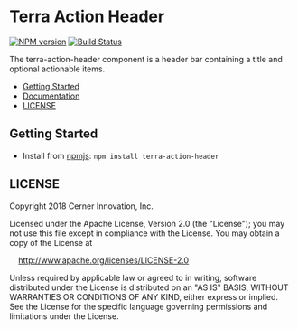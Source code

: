 # Terra Action Header


[![NPM version](http://img.shields.io/npm/v/terra-action-header.svg)](https://www.npmjs.org/package/terra-action-header)
[![Build Status](https://travis-ci.org/cerner/terra-core.svg?branch=master)](https://travis-ci.org/cerner/terra-core)

The terra-action-header component is a header bar containing a title and optional actionable items.

- [Getting Started](#getting-started)
- [Documentation](https://github.com/cerner/terra-core/tree/master/packages/terra-action-header/docs)
- [LICENSE](#license)

## Getting Started

- Install from [npmjs](https://www.npmjs.com): `npm install terra-action-header`

## LICENSE

Copyright 2018 Cerner Innovation, Inc.

Licensed under the Apache License, Version 2.0 (the "License"); you may not use this file except in compliance with the License. You may obtain a copy of the License at

&nbsp;&nbsp;&nbsp;&nbsp;http://www.apache.org/licenses/LICENSE-2.0

Unless required by applicable law or agreed to in writing, software distributed under the License is distributed on an "AS IS" BASIS, WITHOUT WARRANTIES OR CONDITIONS OF ANY KIND, either express or implied. See the License for the specific language governing permissions and limitations under the License.
